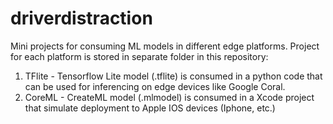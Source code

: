 # driverdistraction
Mini projects for consuming ML models in different edge platforms.
Project for each platform is stored in separate folder in this repository:
1.  TFlite  - Tensorflow Lite model (.tflite) is consumed in a python code that can be used for inferencing on edge devices like Google Coral.
2.  CoreML - CreateML model (.mlmodel) is consumed in a Xcode project that simulate deployment to Apple IOS devices (Iphone, etc.) 
